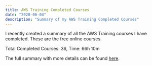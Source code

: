 ```yaml
---
title: AWS Training Completed Courses
date: "2020-06-04"
description: "Summary of my AWS Training Completed Courses"
---
```


I recently created a summary of all the AWS Training courses I have completed.  These are the
free online courses.

Total Completed Courses: 36, Time: 66h 10m
<br/>

The full summary with more details can be found [here](https://alpiepho.github.io/pup-learning-aws/).
